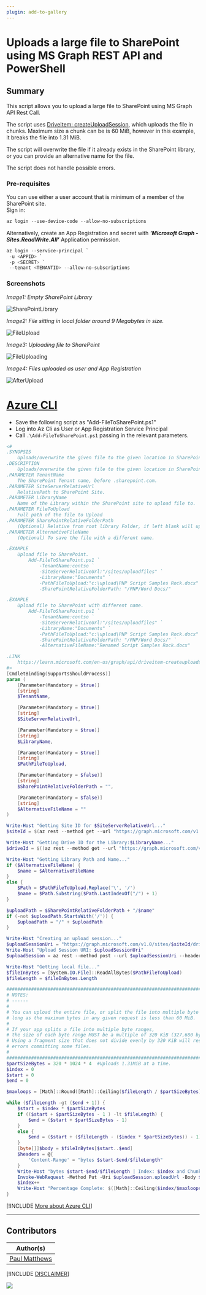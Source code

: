 ```yaml
---
plugin: add-to-gallery
---
```


# Uploads a large file to SharePoint using MS Graph REST API and PowerShell 

## Summary

This script allows you to upload a large file to SharePoint using MS Graph API Rest Call.

The script uses [DriveItem: createUploadSession](https://learn.microsoft.com/en-us/graph/api/driveitem-createuploadsession), which uploads the file in chunks. Maximum size a chunk can be is 60 MiB, however in this example, it breaks the file into 1.31 MiB.

The script will overwrite the file if it already exists in the SharePoint library, or you can provide an alternative name for the file.

The script does not handle possible errors.

### Pre-requisites
You can use either a user account that is minimum of a member of the SharePoint site.  
Sign in:
```powershell
az login --use-device-code --allow-no-subscriptions
```

Alternatively, create an App Registration and secret with **_'Microsoft Graph - Sites.ReadWrite.All'_** Application permission. 
```powershell
az login --service-principal `
 -u <APPID> `
 -p <SECRET> `
 --tenant <TENANTID> --allow-no-subscriptions
```
### Screenshots
_Image1: Empty SharePoint Library_

![SharePointLibrary](assets/SharePointLibrary.png)

_Image2: File sitting in local folder around 9 Megabytes in size._

![FileUpload](assets/FileToUpload.png)

_Image3: Uploading file to SharePoint_

![FileUploading](assets/Uploading.png)

_Image4: Files uploaded as user and App Registration_

![AfterUpload](assets/AfterUpload.png)

# [Azure CLI](#tab/azure-cli)
- Save the following script as "Add-FileToSharePoint.ps1"
- Log into Az Cli as User or App Registration Service Principal
- Call `.\Add-FileToSharePoint.ps1` passing in the relevant parameters.

```powershell
<#
.SYNOPSIS
    Uploads/overwrite the given file to the given location in SharePoint.
.DESCRIPTION
    Uploads/overwrite the given file to the given location in SharePoint.
.PARAMETER TenantName
    The SharePoint Tenant name, before .sharepoint.com.
.PARAMETER SiteServerRelativeUrl
    RelativePath to SharePoint Site.
.PARAMETER LibraryName
    Name of the Library within the SharePoint site to upload file to.
.PARAMETER FileToUpload
    Full path of the file to Upload
.PARAMETER SharePointRelativeFolderPath
    (Optional) Relative from root library Folder, if left blank will upload to root of library.
.PARAMETER AlternativeFileName
    (Optional) To save the file with a different name.

.EXAMPLE 
    Upload file to SharePoint.
        Add-FileToSharePoint.ps1 `
            -TenantName:contso `
            -SiteServerRelativeUrl:"/sites/uploadfiles" `
            -LibraryName:"Documents" `
            -PathFileToUpload:"c:\upload\PNP Script Samples Rock.docx" `
            -SharePointRelativeFolderPath: "/PNP/Word Docs/" 

.EXAMPLE 
    Upload file to SharePoint with different name.
        Add-FileToSharePoint.ps1 `
            -TenantName:contso `
            -SiteServerRelativeUrl:"/sites/uploadfiles" `
            -LibraryName:"Documents" `
            -PathFileToUpload:"c:\upload\PNP Script Samples Rock.docx" `
            -SharePointRelativeFolderPath: "/PNP/Word Docs/" `
            -AlternativeFileName:"Renamed Script Samples Rock.docx"

.LINK
    https://learn.microsoft.com/en-us/graph/api/driveitem-createuploadsession
#>
[CmdletBinding(SupportsShouldProcess)]
param (
    [Parameter(Mandatory = $true)]
    [string]
    $TenantName,

    [Parameter(Mandatory = $true)]
    [string]
    $SiteServerRelativeUrl,

    [Parameter(Mandatory = $true)]
    [string]
    $LibraryName,

    [Parameter(Mandatory = $true)]
    [string]
    $PathFileToUpload,

    [Parameter(Mandatory = $false)]
    [string]
    $SharePointRelativeFolderPath = "",

    [Parameter(Mandatory = $false)]
    [string]
    $AlternativeFileName = ""
)

Write-Host "Getting Site ID for $SiteServerRelativeUrl..."
$siteId = $(az rest --method get --url "https://graph.microsoft.com/v1.0/sites/$TenantName.sharepoint.com:$($SiteServerRelativeUrl)?`$select=id" | ConvertFrom-Json).id

Write-Host "Getting Drive ID for the Library:$LibraryName..."
$driveId = $((az rest --method get --url "https://graph.microsoft.com/v1.0/sites/$SiteId/drives?`$select=id,name" | ConvertFrom-Json).value | Where-Object { $_.name -eq $LibraryName }).id

Write-Host "Getting Library Path and Name..."
if ($AlternativeFileName) {
    $name = $AlternativeFileName
}
else {
    $Path = $PathFileToUpload.Replace('\', '/')
    $name = $Path.Substring($Path.LastIndexOf("/") + 1)
}

$uploadPath = $SharePointRelativeFolderPath + "/$name"
if (-not $uploadPath.StartsWith('/')) {
    $uploadPath = "/" + $uploadPath
}

Write-Host "Creating an upload session..."
$uploadSessionUri = "https://graph.microsoft.com/v1.0/sites/$siteId/drives/$driveId/root:$($uploadPath):/createUploadSession"
Write-Host "Upload Session URI: $uploadSessionUri"
$uploadSession = az rest --method post --url $uploadSessionUri --headers Content-Type=application/json | ConvertFrom-Json

Write-Host "Getting local file..."
$fileInBytes = [System.IO.File]::ReadAllBytes($PathFileToUpload)
$fileLength = $fileInBytes.Length

##################################################################################
# NOTES:              
# ------                                                           
#
# You can upload the entire file, or split the file into multiple byte ranges, as 
# long as the maximum bytes in any given request is less than 60 MiB.
#
# If your app splits a file into multiple byte ranges, 
# the size of each byte range MUST be a multiple of 320 KiB (327,680 bytes). 
# Using a fragment size that does not divide evenly by 320 KiB will result in 
# errors committing some files.
#
##################################################################################
$partSizeBytes = 320 * 1024 * 4  #Uploads 1.31MiB at a time.
$index = 0
$start = 0
$end = 0

$maxloops = [Math]::Round([Math]::Ceiling($fileLength / $partSizeBytes))

while ($fileLength -gt ($end + 1)) {
    $start = $index * $partSizeBytes
    if (($start + $partSizeBytes - 1 ) -lt $fileLength) {
        $end = ($start + $partSizeBytes - 1)
    }
    else {
        $end = ($start + ($fileLength - ($index * $partSizeBytes)) - 1)
    }
    [byte[]]$body = $fileInBytes[$start..$end]
    $headers = @{    
        'Content-Range' = "bytes $start-$end/$fileLength"
    }
    Write-Host "bytes $start-$end/$fileLength | Index: $index and ChunkSize: $partSizeBytes"
    Invoke-WebRequest -Method Put -Uri $uploadSession.uploadUrl -Body $body -Headers $headers -SkipHeaderValidation | Out-Null
    $index++
    Write-Host "Percentage Complete: $([Math]::Ceiling($index/$maxloops*100)) %"
}
```
[!INCLUDE [More about Azure CLI](../../docfx/includes/MORE-AZURECLI.md)]
***

## Contributors

| Author(s)                                       |
| ----------------------------------------------- |
| [Paul Matthews](https://github.com/pmatthews05) |

[!INCLUDE [DISCLAIMER](../../docfx/includes/DISCLAIMER.md)]

<img src="https://m365-visitor-stats.azurewebsites.net/script-samples/scripts/graph-upload-file-to-sharepoint" aria-hidden="true" />
